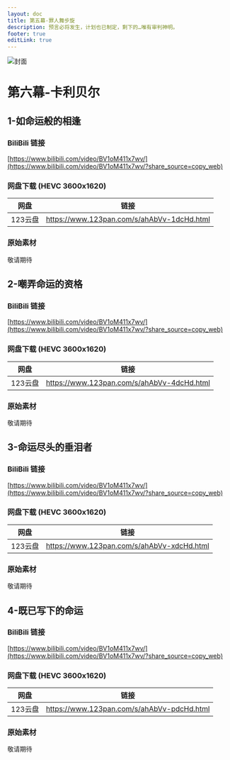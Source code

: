 ```yaml
---
layout: doc
title: 第五幕-罪人舞步旋
description: 预言必将发生，计划也已制定，剩下的…唯有审判神明。
footer: true
editLink: true
---
```


![封面](https://vip.123pan.cn/1814176066/DirectLink/%E4%B8%96%E7%95%8C%E6%A0%91%E5%B0%81%E9%9D%A2/c3a6-cover.webp)

# 第六幕-卡利贝尔

## 1-如命运般的相逢

### BiliBili 链接

[https://www.bilibili.com/video/BV1oM411x7wv/](https://www.bilibili.com/video/BV1oM411x7wv/?share_source=copy_web)

### 网盘下载 (HEVC 3600x1620)

| 网盘    | 链接                                         |
|-------|--------------------------------------------|
| 123云盘 | https://www.123pan.com/s/ahAbVv-1dcHd.html |

### 原始素材

敬请期待


## 2-嘲弄命运的资格

### BiliBili 链接

[https://www.bilibili.com/video/BV1oM411x7wv/](https://www.bilibili.com/video/BV1oM411x7wv/?share_source=copy_web)

### 网盘下载 (HEVC 3600x1620)

| 网盘    | 链接                                         |
|-------|--------------------------------------------|
| 123云盘 | https://www.123pan.com/s/ahAbVv-4dcHd.html |

### 原始素材

敬请期待


## 3-命运尽头的垂泪者

### BiliBili 链接

[https://www.bilibili.com/video/BV1oM411x7wv/](https://www.bilibili.com/video/BV1oM411x7wv/?share_source=copy_web)

### 网盘下载 (HEVC 3600x1620)

| 网盘    | 链接                                         |
|-------|--------------------------------------------|
| 123云盘 | https://www.123pan.com/s/ahAbVv-xdcHd.html |

### 原始素材

敬请期待


## 4-既已写下的命运

### BiliBili 链接

[https://www.bilibili.com/video/BV1oM411x7wv/](https://www.bilibili.com/video/BV1oM411x7wv/?share_source=copy_web)

### 网盘下载 (HEVC 3600x1620)

| 网盘    | 链接                                         |
|-------|--------------------------------------------|
| 123云盘 | https://www.123pan.com/s/ahAbVv-pdcHd.html |

### 原始素材

敬请期待

